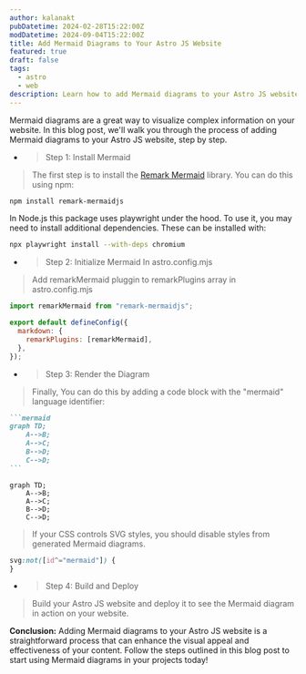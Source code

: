 ```yaml
---
author: kalanakt
pubDatetime: 2024-02-28T15:22:00Z
modDatetime: 2024-09-04T15:22:00Z
title: Add Mermaid Diagrams to Your Astro JS Website
featured: true
draft: false
tags:
  - astro
  - web
description: Learn how to add Mermaid diagrams to your Astro JS website.
---
```


Mermaid diagrams are a great way to visualize complex information on your website. In this blog post,
we'll walk you through the process of adding Mermaid diagrams to your Astro JS website, step by step.

- > Step 1: Install Mermaid

> The first step is to install the [Remark Mermaid](https://github.com/remcohaszing/remark-mermaidjs) library. You can do this using npm:

```bash
npm install remark-mermaidjs
```

In Node.js this package uses playwright under the hood. To use it, you may need to install additional dependencies. These can be installed with:

```bash
npx playwright install --with-deps chromium
```

- > Step 2: Initialize Mermaid In astro.config.mjs

> Add remarkMermaid pluggin to remarkPlugins array in astro.config.mjs

```javascript title="astro.config.mjs" ins={1,5}
import remarkMermaid from "remark-mermaidjs";

export default defineConfig({
  markdown: {
    remarkPlugins: [remarkMermaid],
  },
});
```

- > Step 3: Render the Diagram

> Finally, You can do this by adding a code block with the "mermaid" language identifier:

````markdown
```mermaid
graph TD;
    A-->B;
    A-->C;
    B-->D;
    C-->D;
```
````

```mermaid
graph TD;
    A-->B;
    A-->C;
    B-->D;
    C-->D;
```

> If your CSS controls SVG styles, you should disable styles from generated Mermaid diagrams.

```css
svg:not([id^="mermaid"]) {
}
```

- > Step 4: Build and Deploy

> Build your Astro JS website and deploy it to see the Mermaid diagram in action on your website.

**Conclusion:**
Adding Mermaid diagrams to your Astro JS website is a straightforward process that can enhance the visual appeal and effectiveness of your content. Follow the steps outlined in this blog post to start using Mermaid diagrams in your projects today!

